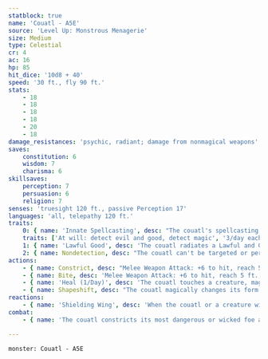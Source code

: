 ```yaml
---
statblock: true
name: 'Couatl - A5E'
source: 'Level Up: Monstrous Menagerie'
size: Medium
type: Celestial
cr: 4
ac: 16
hp: 85
hit_dice: '10d8 + 40'
speed: '30 ft., fly 90 ft.'
stats:
    - 18
    - 18
    - 18
    - 18
    - 20
    - 18
damage_resistances: 'psychic, radiant; damage from nonmagical weapons'
saves:
    constitution: 6
    wisdom: 7
    charisma: 6
skillsaves:
    perception: 7
    persuasion: 6
    religion: 7
senses: 'truesight 120 ft., passive Perception 17'
languages: 'all, telepathy 120 ft.'
traits:
    0: { name: 'Innate Spellcasting', desc: "The couatl's spellcasting ability is Charisma (spell save DC 14). It can innately cast the following spells, requiring no material components:" }
    traits: ['At will: detect evil and good, detect magic', '3/day each: create food and water, detect thoughts, lesser restoration', '1/day each: dream, greater restoration, scrying']
    1: { name: 'Lawful Good', desc: 'The couatl radiates a Lawful and Good aura.' }
    2: { name: Nondetection, desc: "The couatl can't be targeted or perceived by divination magic." }
actions:
    - { name: Constrict, desc: "Melee Weapon Attack: +6 to hit, reach 5 ft., one Medium or smaller creature. Hit: 14 (3d6 + 4) bludgeoning damage, and the target is grappled (escape DC 14). Until this grapple ends, the target is restrained, the couatl can't constrict other targets, and the couatl has advantage on attacks against the target." }
    - { name: Bite, desc: 'Melee Weapon Attack: +6 to hit, reach 5 ft., one target. Hit: 7 (1d6 + 4) piercing damage, and the target makes a DC 14 Constitution saving throw. On a failure, it is poisoned for 24 hours. The target is unconscious until the poisoned condition ends or a creature uses an action to shake the target awake.' }
    - { name: 'Heal (1/Day)', desc: 'The couatl touches a creature, magically healing 20 hit points of damage and ending the poisoned condition on that creature.' }
    - { name: Shapeshift, desc: "The couatl magically changes its form to resemble that of a humanoid or beast, or back into its true form. It reverts to its true form if it dies. If its form is humanoid, it is equipped with clothing and a weapon. While shapeshifted, its statistics are the same except that it can't use Constrict and Shielding Wing and it may gain a swim speed of 60 or lose its fly speed if appropriate to its new form. If it's a beast, it can use its bite attack. If it's a humanoid, it may make a weapon attack, which functions identically to its bite attack." }
reactions:
    - { name: 'Shielding Wing', desc: 'When the couatl or a creature within 5 feet is attacked, the couatl can interpose a wing and impose disadvantage on the attack.' }
combat:
    - { name: 'The couatl constricts its most dangerous or wicked foe and then bites it with advantage', desc: 'It uses Shielding Wing to protect allies first, itself second. It retreats only if the stakes are minor.' }

---
```

```statblock
monster: Couatl - A5E
```
